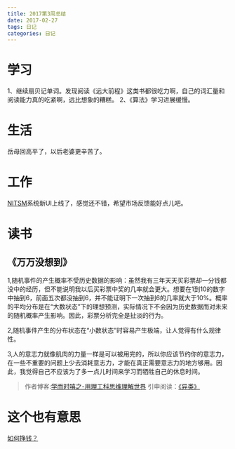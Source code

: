 ```yaml
---
title: 2017第3周总结
date: 2017-02-27
tags: 日记
categories: 日记
---
```


# 学习
1、继续扇贝记单词。发现阅读《远大前程》这类书都很吃力啊，自己的词汇量和阅读能力真的吃紧啊，远比想象的糟糕。
2、《算法》学习进展缓慢。

# 生活
岳母回高平了，以后老婆更辛苦了。

# 工作
[NITSM](http://ent1.topvee.cn/)系统新UI上线了，感觉还不错，希望市场反馈能好点儿吧。

# 读书
## 《万万没想到》
1,随机事件的产生概率不受历史数据的影响：虽然我有三年天天买彩票却一分钱都没中的经历，但不能说明我以后买彩票中奖的几率就会更大。想要在1到10的数字中抽到6，前面五次都没抽到6，并不能证明下一次抽到6的几率就大于10%。概率的平均分布是在“大数状态”下的理想预测，实际情况下不会因为历史数据而对未来的随机概率产生影响。因此，彩票分析完全是扯淡的行为。

2,随机事件产生的分布状态在“小数状态”时容易产生极端，让人觉得有什么规律性。

3,人的意志力就像肌肉的力量一样是可以被用完的，所以你应该节约你的意志力，在一些不重要的问题上少去消耗意志力，才能在真正需要意志力的地方够用。因此，我觉得自己不应该为了多一点儿时间来学习而牺牲自己的休息时间。

> 作者博客:[学而时嘻之-用理工科思维理解世界](http://www.geekonomics10000.com/)
> 引申阅读：[《异类》](https://book.douban.com/subject/3688489/)


# 这个也有意思
[如何挣钱？](https://www.zhihu.com/question/22590902)